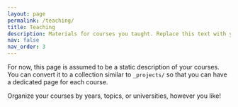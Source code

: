 ```yaml
---
layout: page
permalink: /teaching/
title: Teaching
description: Materials for courses you taught. Replace this text with your description.
nav: false
nav_order: 3
---
```


For now, this page is assumed to be a static description of your courses. You can convert it to a collection similar to `_projects/` so that you can have a dedicated page for each course.

Organize your courses by years, topics, or universities, however you like!
